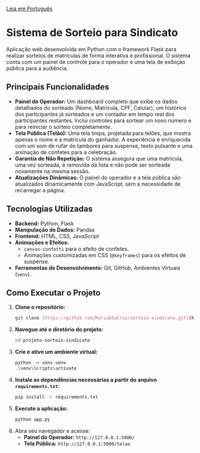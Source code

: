 [Leia em Português](README.pt-br.md)

# Sistema de Sorteio para Sindicato

Aplicação web desenvolvida em Python com o framework Flask para realizar sorteios de matrículas de forma interativa e profissional. O sistema conta com um painel de controle para o operador e uma tela de exibição pública para a audiência.

## Principais Funcionalidades

-   **Painel do Operador:** Um dashboard completo que exibe os dados detalhados do sorteado (Nome, Matrícula, CPF, Celular), um histórico dos participantes já sorteados e um contador em tempo real dos participantes restantes. Inclui controles para sortear um novo número e para reiniciar o sorteio completamente.
-   **Tela Pública (Telão):** Uma tela limpa, projetada para telões, que mostra apenas o nome e a matrícula do ganhador. A experiência é enriquecida com um som de rufar de tambores para suspense, texto pulsante e uma animação de confetes para a celebração.
-   **Garantia de Não Repetição:** O sistema assegura que uma matrícula, uma vez sorteada, é removida da lista e não pode ser sorteada novamente na mesma sessão.
-   **Atualizações Dinâmicas:** O painel do operador e a tela pública são atualizados dinamicamente com JavaScript, sem a necessidade de recarregar a página.

## Tecnologias Utilizadas

-   **Backend:** Python, Flask
-   **Manipulação de Dados:** Pandas
-   **Frontend:** HTML, CSS, JavaScript
-   **Animações e Efeitos:**
    -   `canvas-confetti` para o efeito de confetes.
    -   Animações customizadas em CSS (`@keyframes`) para os efeitos de suspense.
-   **Ferramentas de Desenvolvimento:** Git, GitHub, Ambientes Virtuais (`venv`).

## Como Executar o Projeto

1.  **Clone o repositório:**
    ```bash
    git clone [https://github.com/MariaEduCruz/sorteio-sindicato.git](https://github.com/MariaEduCruz/sorteio-sindicato.git)
    ```
2.  **Navegue até o diretório do projeto:**
    ```bash
    cd projeto-sorteio-sindicato
    ```
3.  **Crie e ative um ambiente virtual:**
    ```bash
    python -m venv venv
    .\venv\Scripts\activate
    ```
4.  **Instale as dependências necessárias a partir do arquivo `requirements.txt`:**
    ```bash
    pip install -r requirements.txt
    ```
5.  **Execute a aplicação:**
    ```bash
    python app.py
    ```
6.  Abra seu navegador e acesse:
    -   **Painel do Operador:** `http://127.0.0.1:5000/`
    -   **Tela Pública:** `http://127.0.0.1:5000/telao`
